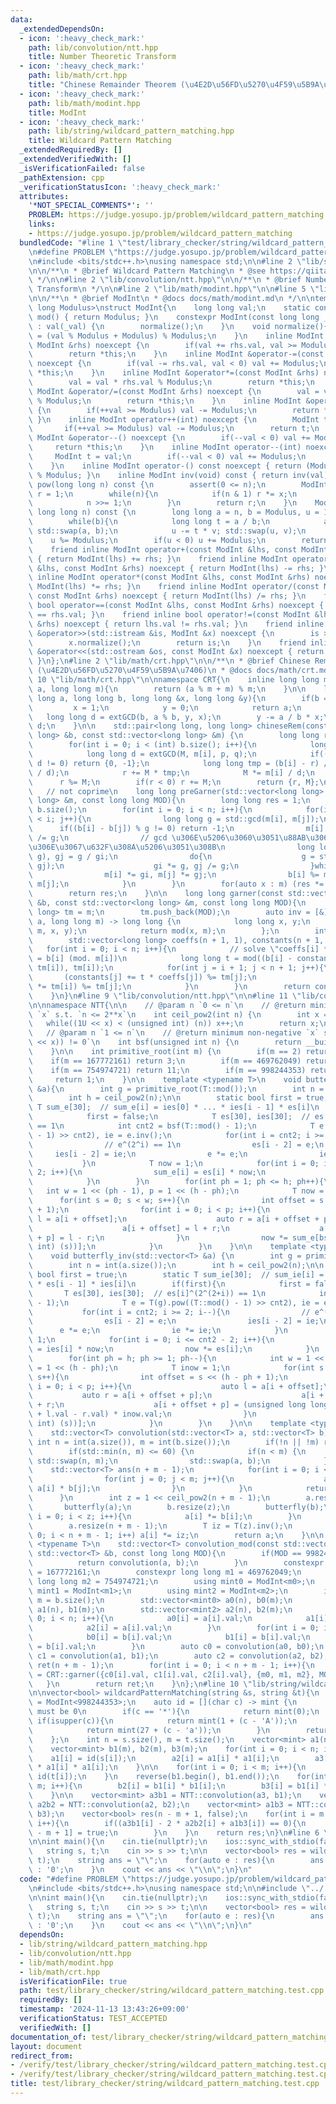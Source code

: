 ```yaml
---
data:
  _extendedDependsOn:
  - icon: ':heavy_check_mark:'
    path: lib/convolution/ntt.hpp
    title: Number Theoretic Transform
  - icon: ':heavy_check_mark:'
    path: lib/math/crt.hpp
    title: "Chinese Remainder Theorem (\u4E2D\u56FD\u5270\u4F59\u5B9A\u7406)"
  - icon: ':heavy_check_mark:'
    path: lib/math/modint.hpp
    title: ModInt
  - icon: ':heavy_check_mark:'
    path: lib/string/wildcard_pattern_matching.hpp
    title: Wildcard Pattern Matching
  _extendedRequiredBy: []
  _extendedVerifiedWith: []
  _isVerificationFailed: false
  _pathExtension: cpp
  _verificationStatusIcon: ':heavy_check_mark:'
  attributes:
    '*NOT_SPECIAL_COMMENTS*': ''
    PROBLEM: https://judge.yosupo.jp/problem/wildcard_pattern_matching
    links:
    - https://judge.yosupo.jp/problem/wildcard_pattern_matching
  bundledCode: "#line 1 \"test/library_checker/string/wildcard_pattern_matching.test.cpp\"\
    \n#define PROBLEM \"https://judge.yosupo.jp/problem/wildcard_pattern_matching\"\
    \n#include <bits/stdc++.h>\nusing namespace std;\n\n#line 2 \"lib/string/wildcard_pattern_matching.hpp\"\
    \n\n/**\n * @brief Wildcard Pattern Matching\n * @see https://qiita.com/MatsuTaku/items/cd5581fab97d7e74a7b3\n\
    \ */\n\n#line 2 \"lib/convolution/ntt.hpp\"\n\n/**\n * @brief Number Theoretic\
    \ Transform\n */\n\n#line 2 \"lib/math/modint.hpp\"\n\n#line 5 \"lib/math/modint.hpp\"\
    \n\n/**\n * @brief ModInt\n * @docs docs/math/modint.md\n */\n\ntemplate <long\
    \ long Modulus>\nstruct ModInt{\n    long long val;\n    static constexpr int\
    \ mod() { return Modulus; }\n    constexpr ModInt(const long long _val = 0) noexcept\
    \ : val(_val) {\n        normalize();\n    }\n    void normalize(){\n        val\
    \ = (val % Modulus + Modulus) % Modulus;\n    }\n    inline ModInt &operator+=(const\
    \ ModInt &rhs) noexcept {\n        if(val += rhs.val, val >= Modulus) val -= Modulus;\n\
    \        return *this;\n    }\n    inline ModInt &operator-=(const ModInt &rhs)\
    \ noexcept {\n        if(val -= rhs.val, val < 0) val += Modulus;\n        return\
    \ *this;\n    }\n    inline ModInt &operator*=(const ModInt &rhs) noexcept {\n\
    \        val = val * rhs.val % Modulus;\n        return *this;\n    }\n    inline\
    \ ModInt &operator/=(const ModInt &rhs) noexcept {\n        val = val * inv(rhs.val).val\
    \ % Modulus;\n        return *this;\n    }\n    inline ModInt &operator++() noexcept\
    \ {\n        if(++val >= Modulus) val -= Modulus;\n        return *this;\n   \
    \ }\n    inline ModInt operator++(int) noexcept {\n        ModInt t = val;\n \
    \       if(++val >= Modulus) val -= Modulus;\n        return t;\n    }\n    inline\
    \ ModInt &operator--() noexcept {\n        if(--val < 0) val += Modulus;\n   \
    \     return *this;\n    }\n    inline ModInt operator--(int) noexcept {\n   \
    \     ModInt t = val;\n        if(--val < 0) val += Modulus;\n        return t;\n\
    \    }\n    inline ModInt operator-() const noexcept { return (Modulus - val)\
    \ % Modulus; }\n    inline ModInt inv(void) const { return inv(val); }\n    ModInt\
    \ pow(long long n) const {\n        assert(0 <= n);\n        ModInt x = *this,\
    \ r = 1;\n        while(n){\n            if(n & 1) r *= x;\n            x *= x;\n\
    \            n >>= 1;\n        }\n        return r;\n    }\n    ModInt inv(const\
    \ long long n) const {\n        long long a = n, b = Modulus, u = 1, v = 0;\n\
    \        while(b){\n            long long t = a / b;\n            a -= t * b;\
    \ std::swap(a, b);\n            u -= t * v; std::swap(u, v);\n        }\n    \
    \    u %= Modulus;\n        if(u < 0) u += Modulus;\n        return u;\n    }\n\
    \    friend inline ModInt operator+(const ModInt &lhs, const ModInt &rhs) noexcept\
    \ { return ModInt(lhs) += rhs; }\n    friend inline ModInt operator-(const ModInt\
    \ &lhs, const ModInt &rhs) noexcept { return ModInt(lhs) -= rhs; }\n    friend\
    \ inline ModInt operator*(const ModInt &lhs, const ModInt &rhs) noexcept { return\
    \ ModInt(lhs) *= rhs; }\n    friend inline ModInt operator/(const ModInt &lhs,\
    \ const ModInt &rhs) noexcept { return ModInt(lhs) /= rhs; }\n    friend inline\
    \ bool operator==(const ModInt &lhs, const ModInt &rhs) noexcept { return lhs.val\
    \ == rhs.val; }\n    friend inline bool operator!=(const ModInt &lhs, const ModInt\
    \ &rhs) noexcept { return lhs.val != rhs.val; }\n    friend inline std::istream\
    \ &operator>>(std::istream &is, ModInt &x) noexcept {\n        is >> x.val;\n\
    \        x.normalize();\n        return is;\n    }\n    friend inline std::ostream\
    \ &operator<<(std::ostream &os, const ModInt &x) noexcept { return os << x.val;\
    \ }\n};\n#line 2 \"lib/math/crt.hpp\"\n\n/**\n * @brief Chinese Remainder Theorem\
    \ (\u4E2D\u56FD\u5270\u4F59\u5B9A\u7406)\n * @docs docs/math/crt.md\n */\n\n#line\
    \ 10 \"lib/math/crt.hpp\"\n\nnamespace CRT{\n    inline long long mod(long long\
    \ a, long long m){\n        return (a % m + m) % m;\n    }\n\n    long long extGCD(long\
    \ long a, long long b, long long &x, long long &y){\n        if(b == 0){\n   \
    \         x = 1;\n            y = 0;\n            return a;\n        }\n     \
    \   long long d = extGCD(b, a % b, y, x);\n        y -= a / b * x;\n        return\
    \ d;\n    }\n\n    std::pair<long long, long long> chineseRem(const std::vector<long\
    \ long> &b, const std::vector<long long> &m) {\n        long long r = 0, M = 1;\n\
    \        for(int i = 0; i < (int) b.size(); i++){\n            long long p, q;\n\
    \            long long d = extGCD(M, m[i], p, q);\n            if((b[i] - r) %\
    \ d != 0) return {0, -1};\n            long long tmp = (b[i] - r) / d * p % (m[i]\
    \ / d);\n            r += M * tmp;\n            M *= m[i] / d;\n        }\n  \
    \      r %= M;\n        if(r < 0) r += M;\n        return {r, M};\n    }\n\n \
    \   // not coprime\n    long long preGarner(std::vector<long long> &b, std::vector<long\
    \ long> &m, const long long MOD){\n        long long res = 1;\n        int n =\
    \ b.size();\n        for(int i = 0; i < n; i++){\n            for(int j = 0; j\
    \ < i; j++){\n                long long g = std::gcd(m[i], m[j]);\n          \
    \      if((b[i] - b[j]) % g != 0) return -1;\n                m[i] /= g, m[j]\
    \ /= g;\n                // gcd \u306E\u5206\u3060\u3051\u88AB\u3063\u3066\u308B\
    \u306E\u3067\u632F\u308A\u5206\u3051\u308B\n                long long gi = std::gcd(m[i],\
    \ g), gj = g / gi;\n                do{\n                    g = std::gcd(gi,\
    \ gj);\n                    gi *= g, gj /= g;\n                }while(g != 1);\n\
    \                m[i] *= gi, m[j] *= gj;\n                b[i] %= m[i], b[j] %=\
    \ m[j];\n            }\n        }\n        for(auto x : m) (res *= x) %= MOD;\n\
    \        return res;\n    }\n\n    long long garner(const std::vector<long long>\
    \ &b, const std::vector<long long> &m, const long long MOD){\n        std::vector<long\
    \ long> tm = m;\n        tm.push_back(MOD);\n        auto inv = [&](long long\
    \ a, long long m) -> long long {\n            long long x, y;\n            extGCD(a,\
    \ m, x, y);\n            return mod(x, m);\n        };\n        int n = b.size();\n\
    \        std::vector<long long> coeffs(n + 1, 1), constants(n + 1, 0);\n     \
    \   for(int i = 0; i < n; i++){\n            // solve \"coeffs[i] * t[i] + constants[i]\
    \ = b[i] (mod. m[i])\n            long long t = mod((b[i] - constants[i]) * inv(coeffs[i],\
    \ tm[i]), tm[i]);\n            for(int j = i + 1; j < n + 1; j++){\n         \
    \       (constants[j] += t * coeffs[j]) %= tm[j];\n                (coeffs[j]\
    \ *= tm[i]) %= tm[j];\n            }\n        }\n        return constants[n];\n\
    \    }\n}\n#line 9 \"lib/convolution/ntt.hpp\"\n\n#line 11 \"lib/convolution/ntt.hpp\"\
    \n\nnamespace NTT{\n\n    // @param n `0 <= n`\n    // @return minimum non-negative\
    \ `x` s.t. `n <= 2**x`\n    int ceil_pow2(int n) {\n        int x = 0;\n     \
    \   while((1U << x) < (unsigned int) (n)) x++;\n        return x;\n    }\n\n \
    \   // @param n `1 <= n`\n    // @return minimum non-negative `x` s.t. `(n & (1\
    \ << x)) != 0`\n    int bsf(unsigned int n) {\n        return __builtin_ctz(n);\n\
    \    }\n\n    int primitive_root(int m) {\n        if(m == 2) return 1;\n    \
    \    if(m == 167772161) return 3;\n        if(m == 469762049) return 3;\n    \
    \    if(m == 754974721) return 11;\n        if(m == 998244353) return 3;\n   \
    \     return 1;\n    }\n\n    template <typename T>\n    void butterfly(std::vector<T>\
    \ &a){\n        int g = primitive_root(T::mod());\n        int n = int(a.size());\n\
    \        int h = ceil_pow2(n);\n\n        static bool first = true;\n        static\
    \ T sum_e[30];  // sum_e[i] = ies[0] * ... * ies[i - 1] * es[i]\n        if(first){\n\
    \            first = false;\n            T es[30], ies[30];  // es[i]^(2^(2+i))\
    \ == 1\n            int cnt2 = bsf(T::mod() - 1);\n            T e = T(g).pow((T::mod()\
    \ - 1) >> cnt2), ie = e.inv();\n            for(int i = cnt2; i >= 2; i--){\n\
    \                // e^(2^i) == 1\n                es[i - 2] = e;\n           \
    \     ies[i - 2] = ie;\n                e *= e;\n                ie *= ie;\n \
    \           }\n            T now = 1;\n            for(int i = 0; i <= cnt2 -\
    \ 2; i++){\n                sum_e[i] = es[i] * now;\n                now *= ies[i];\n\
    \            }\n        }\n        for(int ph = 1; ph <= h; ph++){\n         \
    \   int w = 1 << (ph - 1), p = 1 << (h - ph);\n            T now = 1;\n      \
    \      for(int s = 0; s < w; s++){\n                int offset = s << (h - ph\
    \ + 1);\n                for(int i = 0; i < p; i++){\n                    auto\
    \ l = a[i + offset];\n                    auto r = a[i + offset + p] * now;\n\
    \                    a[i + offset] = l + r;\n                    a[i + offset\
    \ + p] = l - r;\n                }\n                now *= sum_e[bsf(~(unsigned\
    \ int) (s))];\n            }\n        }\n    }\n\n    template <typename T>\n\
    \    void butterfly_inv(std::vector<T> &a) {\n        int g = primitive_root(T::mod());\n\
    \        int n = int(a.size());\n        int h = ceil_pow2(n);\n\n        static\
    \ bool first = true;\n        static T sum_ie[30];  // sum_ie[i] = es[0] * ...\
    \ * es[i - 1] * ies[i]\n        if(first){\n            first = false;\n     \
    \       T es[30], ies[30];  // es[i]^(2^(2+i)) == 1\n            int cnt2 = bsf(T::mod()\
    \ - 1);\n            T e = T(g).pow((T::mod() - 1) >> cnt2), ie = e.inv();\n \
    \           for(int i = cnt2; i >= 2; i--){\n                // e^(2^i) == 1\n\
    \                es[i - 2] = e;\n                ies[i - 2] = ie;\n          \
    \      e *= e;\n                ie *= ie;\n            }\n            T now =\
    \ 1;\n            for(int i = 0; i <= cnt2 - 2; i++){\n                sum_ie[i]\
    \ = ies[i] * now;\n                now *= es[i];\n            }\n        }\n\n\
    \        for(int ph = h; ph >= 1; ph--){\n            int w = 1 << (ph - 1), p\
    \ = 1 << (h - ph);\n            T inow = 1;\n            for(int s = 0; s < w;\
    \ s++){\n                int offset = s << (h - ph + 1);\n                for(int\
    \ i = 0; i < p; i++){\n                    auto l = a[i + offset];\n         \
    \           auto r = a[i + offset + p];\n                    a[i + offset] = l\
    \ + r;\n                    a[i + offset + p] = (unsigned long long) (T::mod()\
    \ + l.val - r.val) * inow.val;\n                }\n                inow *= sum_ie[bsf(~(unsigned\
    \ int) (s))];\n            }\n        }\n    }\n\n    template <typename T>\n\
    \    std::vector<T> convolution(std::vector<T> a, std::vector<T> b){\n       \
    \ int n = int(a.size()), m = int(b.size());\n        if(!n || !m) return {};\n\
    \        if(std::min(n, m) <= 60) {\n            if(n < m) {\n               \
    \ std::swap(n, m);\n                std::swap(a, b);\n            }\n        \
    \    std::vector<T> ans(n + m - 1);\n            for(int i = 0; i < n; i++){\n\
    \                for(int j = 0; j < m; j++){\n                    ans[i + j] +=\
    \ a[i] * b[j];\n                }\n            }\n            return ans;\n  \
    \      }\n        int z = 1 << ceil_pow2(n + m - 1);\n        a.resize(z);\n \
    \       butterfly(a);\n        b.resize(z);\n        butterfly(b);\n        for(int\
    \ i = 0; i < z; i++){\n            a[i] *= b[i];\n        }\n        butterfly_inv(a);\n\
    \        a.resize(n + m - 1);\n        T iz = T(z).inv();\n        for(int i =\
    \ 0; i < n + m - 1; i++) a[i] *= iz;\n        return a;\n    }\n\n    template\
    \ <typename T>\n    std::vector<T> convolution_mod(const std::vector<T> &a, const\
    \ std::vector<T> &b, const long long MOD){\n        if(MOD == 998244353){\n  \
    \          return convolution(a, b);\n        }\n        constexpr long long m0\
    \ = 167772161;\n        constexpr long long m1 = 469762049;\n        constexpr\
    \ long long m2 = 754974721;\n        using mint0 = ModInt<m0>;\n        using\
    \ mint1 = ModInt<m1>;\n        using mint2 = ModInt<m2>;\n        int n = a.size(),\
    \ m = b.size();\n        std::vector<mint0> a0(n), b0(m);\n        std::vector<mint1>\
    \ a1(n), b1(m);\n        std::vector<mint2> a2(n), b2(m);\n        for(int i =\
    \ 0; i < n; i++){\n            a0[i] = a[i].val;\n            a1[i] = a[i].val;\n\
    \            a2[i] = a[i].val;\n        }\n        for(int i = 0; i < m; i++){\n\
    \            b0[i] = b[i].val;\n            b1[i] = b[i].val;\n            b2[i]\
    \ = b[i].val;\n        }\n        auto c0 = convolution(a0, b0);\n        auto\
    \ c1 = convolution(a1, b1);\n        auto c2 = convolution(a2, b2);\n        std::vector<T>\
    \ ret(n + m - 1);\n        for(int i = 0; i < n + m - 1; i++){\n            ret[i]\
    \ = CRT::garner({c0[i].val, c1[i].val, c2[i].val}, {m0, m1, m2}, MOD);\n     \
    \   }\n        return ret;\n    }\n};\n#line 10 \"lib/string/wildcard_pattern_matching.hpp\"\
    \n\nvector<bool> wildcardPatternMatching(string &s, string &t){\n    using mint\
    \ = ModInt<998244353>;\n    auto id = [](char c) -> mint {\n        // wildcard\
    \ must be 0\n        if(c == '*'){\n            return mint(0);\n        } else\
    \ if(isupper(c)){\n            return mint(1 + (c - 'A'));\n        } else if(islower(c)){\n\
    \            return mint(27 + (c - 'a'));\n        }\n        return mint(53);\n\
    \    };\n    int n = s.size(), m = t.size();\n    vector<mint> a1(n), a2(n), a3(n);\n\
    \    vector<mint> b1(m), b2(m), b3(m);\n    for(int i = 0; i < n; i++){\n    \
    \    a1[i] = id(s[i]);\n        a2[i] = a1[i] * a1[i];\n        a3[i] = a1[i]\
    \ * a1[i] * a1[i];\n    }\n\n    for(int i = 0; i < m; i++){\n        b1[i] =\
    \ id(t[i]);\n    }\n    reverse(b1.begin(), b1.end());\n    for(int i = 0; i <\
    \ m; i++){\n        b2[i] = b1[i] * b1[i];\n        b3[i] = b1[i] * b1[i] * b1[i];\n\
    \    }\n\n    vector<mint> a3b1 = NTT::convolution(a3, b1);\n    vector<mint>\
    \ a2b2 = NTT::convolution(a2, b2);\n    vector<mint> a1b3 = NTT::convolution(a1,\
    \ b3);\n    vector<bool> res(n - m + 1, false);\n    for(int i = m - 1; i < n;\
    \ i++){\n        if((a3b1[i] - 2 * a2b2[i] + a1b3[i]) == 0){\n            res[i\
    \ - m + 1] = true;\n        }\n    }\n    return res;\n}\n#line 6 \"test/library_checker/string/wildcard_pattern_matching.test.cpp\"\
    \n\nint main(){\n    cin.tie(nullptr);\n    ios::sync_with_stdio(false);\n\n \
    \   string s, t;\n    cin >> s >> t;\n\n    vector<bool> res = wildcardPatternMatching(s,\
    \ t);\n    string ans = \"\";\n    for(auto e : res){\n        ans += e ? '1'\
    \ : '0';\n    }\n    cout << ans << \"\\n\";\n}\n"
  code: "#define PROBLEM \"https://judge.yosupo.jp/problem/wildcard_pattern_matching\"\
    \n#include <bits/stdc++.h>\nusing namespace std;\n\n#include \"../../../lib/string/wildcard_pattern_matching.hpp\"\
    \n\nint main(){\n    cin.tie(nullptr);\n    ios::sync_with_stdio(false);\n\n \
    \   string s, t;\n    cin >> s >> t;\n\n    vector<bool> res = wildcardPatternMatching(s,\
    \ t);\n    string ans = \"\";\n    for(auto e : res){\n        ans += e ? '1'\
    \ : '0';\n    }\n    cout << ans << \"\\n\";\n}\n"
  dependsOn:
  - lib/string/wildcard_pattern_matching.hpp
  - lib/convolution/ntt.hpp
  - lib/math/modint.hpp
  - lib/math/crt.hpp
  isVerificationFile: true
  path: test/library_checker/string/wildcard_pattern_matching.test.cpp
  requiredBy: []
  timestamp: '2024-11-13 13:43:26+09:00'
  verificationStatus: TEST_ACCEPTED
  verifiedWith: []
documentation_of: test/library_checker/string/wildcard_pattern_matching.test.cpp
layout: document
redirect_from:
- /verify/test/library_checker/string/wildcard_pattern_matching.test.cpp
- /verify/test/library_checker/string/wildcard_pattern_matching.test.cpp.html
title: test/library_checker/string/wildcard_pattern_matching.test.cpp
---
```

